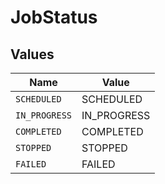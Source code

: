 # JobStatus


## Values

| Name          | Value         |
| ------------- | ------------- |
| `SCHEDULED`   | SCHEDULED     |
| `IN_PROGRESS` | IN_PROGRESS   |
| `COMPLETED`   | COMPLETED     |
| `STOPPED`     | STOPPED       |
| `FAILED`      | FAILED        |
